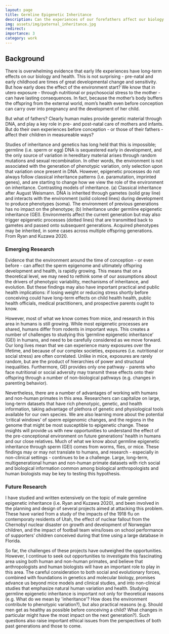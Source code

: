 ```yaml
---
layout: page
title: Germline Epigenetic Inheritance
description: Can the experiences of our forefathers affect our biology and health?
img: assets/img/paternal_inheritance.jpg
redirect: 
importance: 3
category: work
---
```


## Background

There is overwhelming evidence that early life experiences have long-term effects on our biology and health. This is not surprising - pre-natal and early childhood are times of great developmental change and sensitivity. But how early does the effect of the environment start? We know that in utero exposure - through nutritional or psychosocial stress to the mother - can have lasting consequences. In fact, because the mother’s body buffers the offspring from the external world, mom’s health even before conception can carry over into pregnancy and the development of her child.

But what of fathers? Clearly human males provide genetic material through DNA, and play a key role in pre- and post-natal care of mothers and infants. But do their own experiences before conception - or those of their fathers - affect their children in measureable ways?

Studies of inheritance and genetics has long held that this is impossible; germline (i.e. sperm or egg) DNA is sequestered early in development, and the only source of variation in hereditary material arises through random mutations and sexual recombination. In other words, the environment is not associated with the generation of phenotypic variation, only selection upon that variation once present in DNA. However, epigenetic processes do not always follow classical inheritance patterns (i.e. paramutation, imprinted genes), and are starting to change how we view the role of the environment on inheritance.
Contrasting models of inheritance. (a) Classical inheritance after August Weismann. DNA is inherited through gametes (solid gray line) and interacts with the environment (solid colored lines) during development to produce phenotypes (soma). The environment of previous generations has no impact on the phenotype; (b) Inheritance under germline epigenetic inheritance (GEI). Environments affect the current generation but may also trigger epigenetic processes (dotted lines) that are transmitted back to gametes and passed onto subsequent generations. Acquired phenotypes may be inherited, in some cases across multiple offspring generations. From Ryan and Kuzawa 2020.

### Emerging Research

Evidence that the environment around the time of conception - or even before - can affect the sperm epigenome and ultimately offspring development and health, is rapidly growing. This means that on a theoretical level, we may need to rethink some of our assumptions about the drivers of phenotypic variability, mechanisms of inheritance, and evolution. But these findings may also have important practical and public health implications: if losing weight or reducing stress shortly before conceiving could have long-term effects on child health health, public health officials, medical practitioners, and prospective parents ought to know.

However, most of what we know comes from mice, and research in this area in humans is still growing. While most epigenetic processes are shared, humans differ from rodents in important ways. This creates a number of challenges to studying this ‘germline epigenetic inheritance’ (GEI) in humans, and need to be carefully considered as we move forward. Our long lives mean that we can experience many exposures over the lifetime, and because of our complex societies, exposures (i.e. nutritional or social stress) are often correlated. Unlike in mice, exposures are rarely random, but are the product of hierarchies of power and structural inequalities. Furthermore, GEI provides only one pathway - parents who face nutritional or social adversity may transmit these effects onto their offspring through a number of non-biological pathways (e.g. changes in parenting behavior).

Nevertheless, there are a number of advantages of working with humans and non-human primates in this area. Researchers can capitalize on large, long-term datasets that have rich phenotypic, genetic, and health information, taking advantage of plethora of genetic and physiological tools available for our own species. We are also learning more about the potential ‘critical windows’ of sperm epigenomic changes, and the regions in the genome that might be most susceptible to epigenetic change. These insights will provide us with new opportunities to understand the effect of the pre-conceptional environment on future generations’ health in humans and our close relatives.
Much of what we know about germline epigenetic inheritance through sperm (GEI) comes from worms, flies, or mice. These findings may or may not translate to humans, and research - especially in non-clinical settings - continues to be a challenge. Large, long-term, multigenerational human and non-human primate datasets with rich social and biological information common among biological anthropologists and human biologists may be key to testing this hypothesis.

### Future Research

I have studied and written extensively on the topic of male germline epigenetic inheritance (i.e. Ryan and Kuzawa 2020), and been involved in the planning and design of several projects aimed at attacking this problem. These have varied from a study of the impacts of the 1918 flu on contemporaty residents of Utah, the effect of nuclear fallout from the Chernobyl nuclear disaster on growth and development of Norwegian children, and the impact of football team wins/loses on school performance of supporters’ children conceived during that time using a large database in Florida.

So far, the challenges of these projects have outweighed the opportunities. However, I continue to seek out opportunities to investigate this fascinating area using both human and non-human primates, and believe that anthropologists and human biologists will have an important role to play in this area. The careful consideration to both social and evolutionary forces, combined with foundations in genetics and molecular biology, promises advance us beyond mice models and clinical studies, and into non-clinical studies that emphasize natural human variation and health.
Studying germline epigenetic inheritance is important not only for theoretical reasons (e.g. What do we mean by 'inheritance'? How does the environment contribute to phenotypic variation?), but also practical reasons (e.g. Should men get as healthy as possible before conceiving a child? What changes in particular might have the most impact on the next generation?). Such questions also raise important ethical issues from the perspectives of both past generations and those to come.
